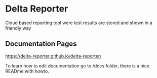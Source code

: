 # Delta Reporter

Cloud based reporting tool were test results are stored and shown in a friendly way

## Documentation Pages

https://delta-reporter.github.io/delta-reporter/

To learn how to edit documentation go to /docs folder, there is a nice READme with howto.